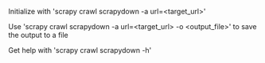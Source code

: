Initialize with 'scrapy crawl scrapydown -a url=<target_url>'

Use 'scrapy crawl scrapydown -a url=<target_url> -o <output_file>' to save the output to a file

Get help with 'scrapy crawl scrapydown -h'